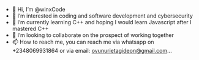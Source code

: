 - 👋 Hi, I’m @winxCode
- 👀 I’m interested in coding and software development and cybersecurity
- 🌱 I’m currently learning C++ and hoping I would learn Javascript after I mastered C++
- 💞️ I’m looking to collaborate on the prospect of working together
- 📫 How to reach me, you can reach me via whatsapp on +2348069931864 or via email: ovunurietagideon@gmail.com...

<!---
winxCode/winxCode is a ✨ special ✨ repository because its `README.md` (this file) appears on your GitHub profile.
You can click the Preview link to take a look at your changes.
--->
